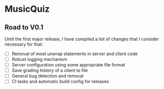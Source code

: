 # MusicQuiz

## Road to V0.1
Until the first major release, I have compiled a list of changes that I consider necessary for that:

 - [ ] Removal of most unwrap statements in server and client code
 - [ ] Robust logging mechanism
 - [ ] Server configuration using some appropriate file format
 - [ ] Save grading history of a client to file
 - [ ] General bug detection and removal
 - [ ] CI tasks and automatic build config for releases
